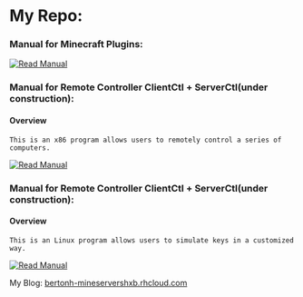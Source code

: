 # My Repo:

### Manual for Minecraft Plugins:

[![Read Manual](https://cdn2.iconfinder.com/data/icons/buttons-9/128/Button_Next-01.png)](https://github.com/D0048/CraftPlugins/blob/master/README_MineCraft.md)<br>

### Manual for Remote Controller ClientCtl + ServerCtl(under construction):

#### Overview<br>
	This is an x86 program allows users to remotely control a series of computers.

[![Read Manual](https://cdn2.iconfinder.com/data/icons/buttons-9/128/Button_Next-01.png)](https://github.com/D0048/CraftPlugins/blob/master/README_Ctl.md)<br>

### Manual for Remote Controller ClientCtl + ServerCtl(under construction):

#### Overview<br>
	This is an Linux program allows users to simulate keys in a customized way. 

[![Read Manual](https://cdn2.iconfinder.com/data/icons/buttons-9/128/Button_Next-01.png)](https://github.com/D0048/CraftPlugins/blob/master/README_KeyCript.md)<br>


My Blog: [bertonh-mineservershxb.rhcloud.com](http://bertonh-mineservershxb.rhcloud.com)
